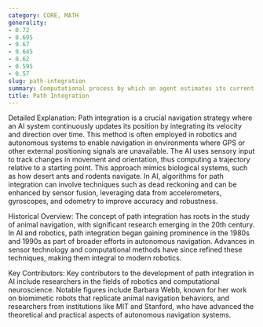 ```yaml
---
category: CORE, MATH
generality:
- 0.72
- 0.695
- 0.67
- 0.645
- 0.62
- 0.595
- 0.57
slug: path-integration
summary: Computational process by which an agent estimates its current position based on its previous position and the path it has taken, using internal cues rather than external landmarks.
title: Path Integration
---
```


Detailed Explanation: Path integration is a crucial navigation strategy where an AI system continuously updates its position by integrating its velocity and direction over time. This method is often employed in robotics and autonomous systems to enable navigation in environments where GPS or other external positioning signals are unavailable. The AI uses sensory input to track changes in movement and orientation, thus computing a trajectory relative to a starting point. This approach mimics biological systems, such as how desert ants and rodents navigate. In AI, algorithms for path integration can involve techniques such as dead reckoning and can be enhanced by sensor fusion, leveraging data from accelerometers, gyroscopes, and odometry to improve accuracy and robustness.

Historical Overview: The concept of path integration has roots in the study of animal navigation, with significant research emerging in the 20th century. In AI and robotics, path integration began gaining prominence in the 1980s and 1990s as part of broader efforts in autonomous navigation. Advances in sensor technology and computational methods have since refined these techniques, making them integral to modern robotics.

Key Contributors: Key contributors to the development of path integration in AI include researchers in the fields of robotics and computational neuroscience. Notable figures include Barbara Webb, known for her work on biomimetic robots that replicate animal navigation behaviors, and researchers from institutions like MIT and Stanford, who have advanced the theoretical and practical aspects of autonomous navigation systems.